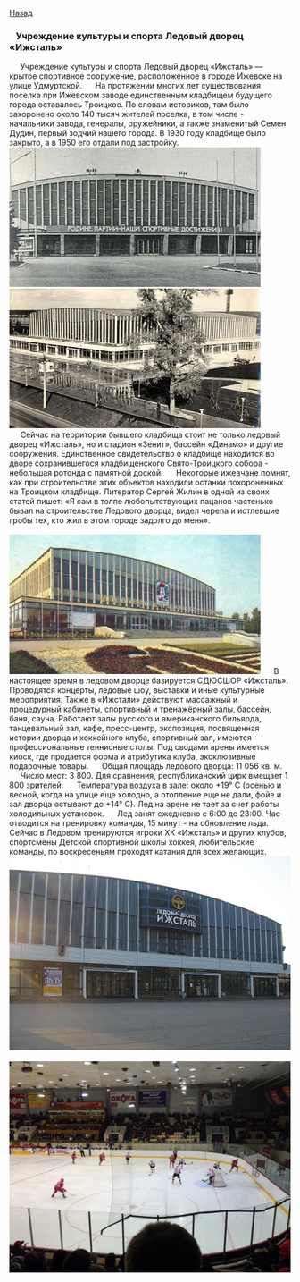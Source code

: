 [Назад](/sport_turism.md)

### &nbsp;&nbsp;&nbsp;Учреждение культуры и спорта Ледовый дворец «Ижсталь»
&nbsp;&nbsp;&nbsp;&nbsp;&nbsp;Учреждение культуры и спорта Ледовый дворец «Ижсталь» — крытое спортивное сооружение, расположенное в городе Ижевске на улице Удмуртской.
&nbsp;&nbsp;&nbsp;&nbsp;&nbsp;На протяжении многих лет существования поселка при Ижевском заводе единственным кладбищем будущего города оставалось Троицкое. По словам историков, там было захоронено около 140 тысяч жителей поселка, в том числе - начальники завода, генералы, оружейники, а также знаменитый Семен Дудин, первый зодчий нашего города. В 1930 году кладбище было закрыто, а в 1950 его отдали под застройку.
![ижсталь](./images/stal.jpg)&nbsp;&nbsp; ![ижсталь](./images/stal_2.jpg)
&nbsp;&nbsp;&nbsp;&nbsp;&nbsp;Сейчас на территории бывшего кладбища стоит не только ледовый дворец «Ижсталь», но и стадион «Зенит», бассейн «Динамо» и другие сооружения. Единственное свидетельство о кладбище находится во дворе сохранившегося кладбищенского Свято-Троицкого собора - небольшая ротонда с памятной доской.
&nbsp;&nbsp;&nbsp;&nbsp;&nbsp;Некоторые ижевчане помнят, как при строительстве этих объектов находили останки похороненных на Троицком кладбище. Литератор Сергей Жилин в одной из своих статей пишет: «Я сам в толпе любопытствующих пацанов частенько бывал на строительстве Ледового дворца, видел черепа и истлевшие гробы тех, кто жил в этом городе задолго до меня».
&nbsp;&nbsp;&nbsp;&nbsp;&nbsp;&nbsp;&nbsp;&nbsp;&nbsp;&nbsp;&nbsp;&nbsp;&nbsp;&nbsp;&nbsp;&nbsp;&nbsp;&nbsp;&nbsp;&nbsp;&nbsp;&nbsp;&nbsp;&nbsp;&nbsp;&nbsp;&nbsp;&nbsp;&nbsp;&nbsp;&nbsp;&nbsp;&nbsp;&nbsp;&nbsp;&nbsp;&nbsp;&nbsp;&nbsp;&nbsp;&nbsp;&nbsp;&nbsp;&nbsp;&nbsp;&nbsp;&nbsp;&nbsp;&nbsp;&nbsp;![ижсталь](./images/stal_3.jpg)
&nbsp;&nbsp;&nbsp;&nbsp;&nbsp;В настоящее время в ледовом дворце базируется СДЮСШОР «Ижсталь». Проводятся концерты, ледовые шоу, выставки и иные культурные мероприятия. Также в  «Ижстали» действуют массажный и процедурный кабинеты, спортивный и тренажёрный залы, бассейн, баня, сауна. Работают залы русского и американского бильярда, танцевальный зал, кафе, пресс-центр, экспозиция, посвященная истории дворца и хоккейного клуба, спортивный зал, имеются профессиональные теннисные столы. Под сводами арены имеется киоск, где продается форма и атрибутика клуба, эксклюзивные подарочные товары.
&nbsp;&nbsp;&nbsp;&nbsp;&nbsp;Общая площадь ледового дворца: 11 056 кв. м.
&nbsp;&nbsp;&nbsp;&nbsp;&nbsp;Число мест: 3 800. Для сравнения, республиканский цирк вмещает 1 800 зрителей.
&nbsp;&nbsp;&nbsp;&nbsp;&nbsp;Температура воздуха в зале: около +19° С (осенью и весной, когда на улице еще холодно, а отопление еще не дали, фойе и зал дворца остывают до +14° С). Лед на арене не тает за счет работы холодильных установок.
&nbsp;&nbsp;&nbsp;&nbsp;&nbsp;Лед занят ежедневно с 6:00 до 23:00. Час отводится на тренировку команды, 15 минут - на обновление льда. Сейчас в Ледовом тренируются игроки ХК «Ижсталь» и других клубов, спортсмены Детской спортивной школы хоккея, любительские команды, по воскресеньям проходят катания для всех желающих.
![ижсталь](./images/stal_4.jpg)&nbsp;&nbsp; ![ижсталь](./images/stal_5.jpg)